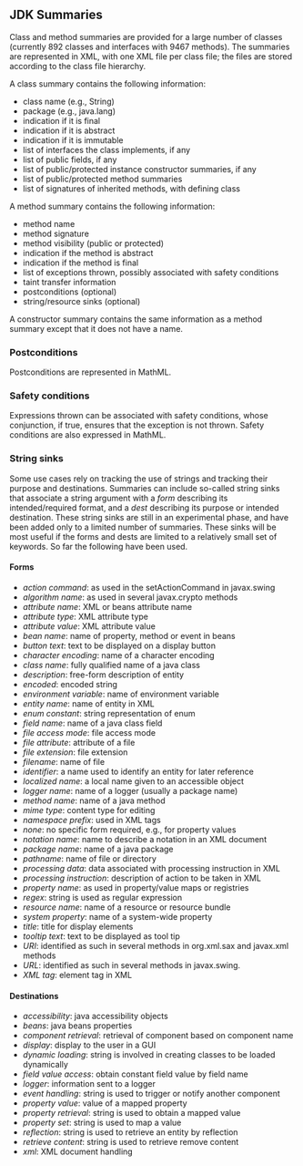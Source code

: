 ## JDK Summaries

Class and method summaries are provided for a large number of classes
(currently 892 classes and interfaces with 9467 methods). The summaries
are represented in XML, with one XML file per class file; the files are stored
according to the class file hierarchy.

A class summary contains the following information:
- class name (e.g., String)
- package (e.g., java.lang)
- indication if it is final
- indication if it is abstract
- indication if it is immutable
- list of interfaces the class implements, if any
- list of public fields, if any
- list of public/protected instance constructor summaries, if any
- list of public/protected method summaries
- list of signatures of inherited methods, with defining class

A method summary contains the following information:
- method name
- method signature
- method visibility (public or protected)
- indication if the method is abstract
- indication if the method is final
- list of exceptions thrown, possibly associated with safety conditions
- taint transfer information
- postconditions (optional)
- string/resource sinks (optional)

A constructor summary contains the same information as a method
summary except that it does not have a name.

### Postconditions
Postconditions are represented in MathML.

### Safety conditions
Expressions thrown can be associated with safety conditions, whose
conjunction, if true, ensures that the exception is not thrown.
Safety conditions are also expressed in MathML.

### String sinks
Some use cases rely on tracking the use of strings and tracking
their purpose and destinations. Summaries can include so-called
string sinks that associate a string argument with a *form* describing
its intended/required format, and a *dest* describing its purpose
or intended destination. These string sinks are still in an
experimental phase, and have been added only to a limited number of
summaries. These sinks will be most useful if the forms and dests
are limited to a relatively small set of keywords. So far the
following have been used.

#### Forms
- *action command*: as used in the setActionCommand in javax.swing
- *algorithm name*: as used in several javax.crypto methods
- *attribute name*: XML or beans attribute name
- *attribute type*: XML attribute type
- *attribute value*: XML attribute value
- *bean name*: name of property, method or event in beans
- *button text*: text to be displayed on a display button
- *character encoding*: name of a character encoding
- *class name*: fully qualified name of a java class
- *description*: free-form description of entity
- *encoded*: encoded string
- *environment variable*: name of environment variable
- *entity name*: name of entity in XML
- *enum constant*: string representation of enum
- *field name*: name of a java class field
- *file access mode*: file access mode
- *file attribute*: attribute of a file
- *file extension*: file extension
- *filename*: name of file
- *identifier*: a name used to identify an entity for later reference
- *localized name*: a local name given to an accessible object
- *logger name*: name of a logger (usually a package name)
- *method name*: name of a java method
- *mime type*: content type for editing
- *namespace prefix*: used in XML tags
- *none*: no specific form required, e.g., for property values
- *notation name*: name to describe a notation in an XML document
- *package name*: name of a java package
- *pathname*: name of file or directory
- *processing data*: data associated with processing instruction in XML
- *processing instruction*: description of action to be taken in XML
- *property name*: as used in property/value maps or registries
- *regex*: string is used as regular expression
- *resource name*: name of a resource or resource bundle
- *system property*: name of a system-wide property
- *title*: title for display elements
- *tooltip text*: text to be displayed as tool tip
- *URI*: identified as such in several methods in org.xml.sax and
  javax.xml methods
- *URL*: identified as such in several methods in javax.swing.
- *XML tag*: element tag in XML


#### Destinations
- *accessibility*: java accessibility objects
- *beans*: java beans properties
- *component retrieval*: retrieval of component based on component name
- *display*: display to the user in a GUI
- *dynamic loading*: string is involved in creating classes to be loaded dynamically
- *field value access*: obtain constant field value by field name
- *logger*: information sent to a logger
- *event handling*: string is used to trigger or notify another component
- *property value*: value of a mapped property
- *property retrieval*: string is used to obtain a mapped value
- *property set*: string is used to map a value
- *reflection*: string is used to retrieve an entity by reflection
- *retrieve content*: string is used to retrieve remove content
- *xml*: XML document handling
